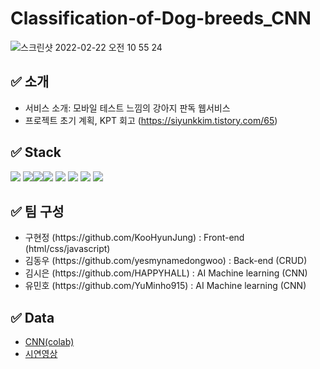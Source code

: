 # Classification-of-Dog-breeds_CNN

![스크린샷 2022-02-22 오전 10 55 24](https://user-images.githubusercontent.com/96563289/155049029-1cfde487-58bb-4642-99de-b1cc0d2ada32.png)
<h2> ✅ 소개 </h2>

- 서비스 소개: 모바일 테스트 느낌의 강아지 판독 웹서비스
- 프로젝트 초기 계획, KPT 회고 (https://siyunkkim.tistory.com/65)

## ✅ Stack 
<img src="https://img.shields.io/badge/Python-3766AB?style=for-the-badge&logo=Python&logoColor=white"/> <img src="https://img.shields.io/badge/flask-000000?style=for-the-badge&logo=flask&logoColor=white"><img src="https://img.shields.io/badge/mongoDB-47A248?style=for-the-badge&logo=MongoDB&logoColor=white"><img src="https://img.shields.io/badge/javascript-F7DF1E?style=for-the-badge&logo=javascript&logoColor=black"> <img src="https://img.shields.io/badge/jquery-0769AD?style=for-the-badge&logo=jquery&logoColor=white"> <img src="https://img.shields.io/badge/html-E34F26?style=for-the-badge&logo=html5&logoColor=white"> <img src="https://img.shields.io/badge/css-1572B6?style=for-the-badge&logo=css3&logoColor=white"> <img src="https://img.shields.io/badge/TensorFlow-FF6F00?style=for-the-badge&logo=TensorFlow&logoColor=white"/> 


<h2> ✅ 팀 구성 </h2>
<ul>
<li> 구현정 (https://github.com/KooHyunJung) : Front-end (html/css/javascript)</li>
<li> 김동우 (https://github.com/yesmynamedongwoo) : Back-end (CRUD)</li>
<li> 김시은 (https://github.com/HAPPYHALL) : AI Machine learning (CNN)</li>
<li> 유민호 (https://github.com/YuMinho915) : AI Machine learning (CNN)</li>
</ul>

<h2> ✅ Data</h2>
<ul>
<li><a href="https://colab.research.google.com/drive/1hATBcD1J_mtTcEzA70y7Dob9st94PIHB?usp=sharing"> CNN(colab)</a></li>
<li><a href="https://youtu.be/hEKeAyuSKCU"> 시연영상 </a></li>
</ul>
